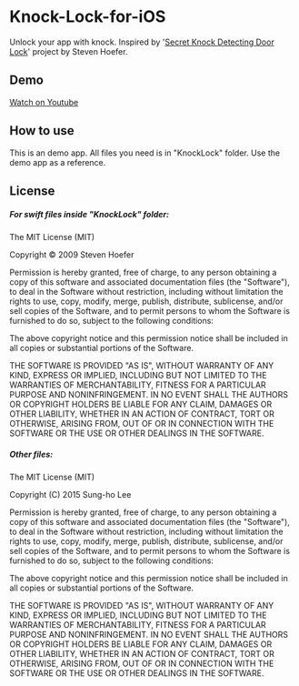 # Knock-Lock-for-iOS
Unlock your app with knock.
Inspired by '[Secret Knock Detecting Door Lock](http://www.instructables.com/id/Secret-Knock-Detecting-Door-Lock/)' project by Steven Hoefer.

## Demo
[Watch on Youtube](https://www.youtube.com/watch?v=IcRHkVDTCik)

## How to use
This is an demo app. All files you need is in "KnockLock" folder. Use the demo app as a reference.

## License

##### For swift files inside "KnockLock" folder:
The MIT License (MIT)

Copyright © 2009 Steven Hoefer

Permission is hereby granted, free of charge, to any person obtaining a copy of this software and associated documentation files (the "Software"), to deal in the Software without restriction, including without limitation the rights to use, copy, modify, merge, publish, distribute, sublicense, and/or sell copies of the Software, and to permit persons to whom the Software is furnished to do so, subject to the following conditions:

The above copyright notice and this permission notice shall be included in all copies or substantial portions of the Software.

THE SOFTWARE IS PROVIDED "AS IS", WITHOUT WARRANTY OF ANY KIND, EXPRESS OR IMPLIED, INCLUDING BUT NOT LIMITED TO THE WARRANTIES OF MERCHANTABILITY, FITNESS FOR A PARTICULAR PURPOSE AND NONINFRINGEMENT. IN NO EVENT SHALL THE AUTHORS OR COPYRIGHT HOLDERS BE LIABLE FOR ANY CLAIM, DAMAGES OR OTHER LIABILITY, WHETHER IN AN ACTION OF CONTRACT, TORT OR OTHERWISE, ARISING FROM, OUT OF OR IN CONNECTION WITH THE SOFTWARE OR THE USE OR OTHER DEALINGS IN THE SOFTWARE.

##### Other files:
The MIT License (MIT)

Copyright (C) 2015 Sung-ho Lee

Permission is hereby granted, free of charge, to any person obtaining a copy of this software and associated documentation files (the "Software"), to deal in the Software without restriction, including without limitation the rights to use, copy, modify, merge, publish, distribute, sublicense, and/or sell copies of the Software, and to permit persons to whom the Software is furnished to do so, subject to the following conditions:

The above copyright notice and this permission notice shall be included in all copies or substantial portions of the Software.

THE SOFTWARE IS PROVIDED "AS IS", WITHOUT WARRANTY OF ANY KIND, EXPRESS OR IMPLIED, INCLUDING BUT NOT LIMITED TO THE WARRANTIES OF MERCHANTABILITY, FITNESS FOR A PARTICULAR PURPOSE AND NONINFRINGEMENT. IN NO EVENT SHALL THE AUTHORS OR COPYRIGHT HOLDERS BE LIABLE FOR ANY CLAIM, DAMAGES OR OTHER LIABILITY, WHETHER IN AN ACTION OF CONTRACT, TORT OR OTHERWISE, ARISING FROM, OUT OF OR IN CONNECTION WITH THE SOFTWARE OR THE USE OR OTHER DEALINGS IN THE SOFTWARE.

